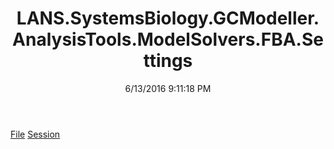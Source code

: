 ﻿---
title: LANS.SystemsBiology.GCModeller.AnalysisTools.ModelSolvers.FBA.Settings
date: 6/13/2016 9:11:18 PM
---

[File](T-LANS.SystemsBiology.GCModeller.AnalysisTools.ModelSolvers.FBA.Settings.File.html)
[Session](T-LANS.SystemsBiology.GCModeller.AnalysisTools.ModelSolvers.FBA.Settings.Session.html)
